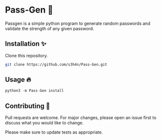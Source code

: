 # Pass-Gen 🔑

Passgen is a simple python program to generate random passwords and validate the strength of any given password.

## Installation ✨

Clone this repository.
```bash
git clone https://github.com/s3h4n/Pass-Gen.git
```

## Usage 🔥

```python
python3 -m Pass-Gen install
```

## Contributing 🤝
Pull requests are welcome. For major changes, please open an issue first to discuss what you would like to change.

Please make sure to update tests as appropriate.
